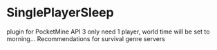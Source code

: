 # SinglePlayerSleep
plugin for PocketMine API 3 only need 1 player, world time will be set to morning... Recommendations for survival genre servers
